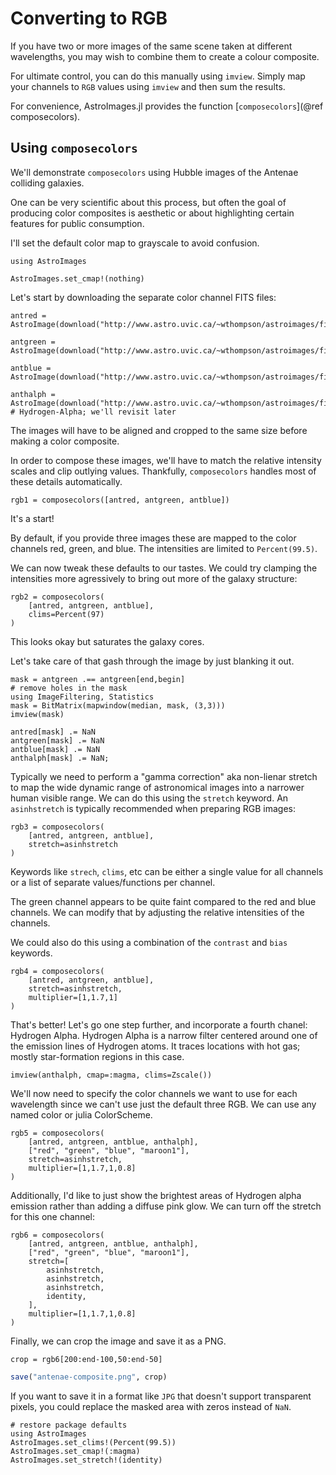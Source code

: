 # Converting to RGB
If you have two or more images of the same scene taken at different wavelengths, you may wish to combine them to create a colour composite.

For ultimate control, you can do this manually using `imview`. Simply map your channels to `RGB` values using `imview` and then sum the results.

For convenience, AstroImages.jl provides the function [`composecolors`](@ref composecolors).


## Using `composecolors`

We'll demonstrate `composecolors` using Hubble images of the Antenae colliding galaxies.

One can be very scientific about this process, but often the goal of producing color composites is aesthetic or about highlighting certain features for public consumption. 

I'll set the default color map to grayscale to avoid confusion.
```@example 1
using AstroImages

AstroImages.set_cmap!(nothing)
```

Let's start by downloading the separate color channel FITS files:
```@example 1
antred = AstroImage(download("http://www.astro.uvic.ca/~wthompson/astroimages/fits/antenae/red.fits"))
``` 
```@example 1
antgreen = AstroImage(download("http://www.astro.uvic.ca/~wthompson/astroimages/fits/antenae/green.fits"))
```
```@example 1
antblue = AstroImage(download("http://www.astro.uvic.ca/~wthompson/astroimages/fits/antenae/blue.fits"))
``` 

```@example 1
anthalph = AstroImage(download("http://www.astro.uvic.ca/~wthompson/astroimages/fits/antenae/hydrogen.fits")); # Hydrogen-Alpha; we'll revisit later
```

The images will have to be aligned and cropped to the same size before making a color composite.

In order to compose these images, we'll have to match the relative intensity scales and clip outlying values.
Thankfully, `composecolors` handles most of these details automatically.

```@example 1
rgb1 = composecolors([antred, antgreen, antblue])
```
It's a start!

By default, if you provide three images these are mapped to the color channels red, green, and blue.
The intensities are limited to `Percent(99.5)`.

We can now tweak these defaults to our tastes.
We could try clamping the intensities more agressively to bring out more of the galaxy structure:
```@example 1
rgb2 = composecolors(
    [antred, antgreen, antblue],
    clims=Percent(97)
)
```
This looks okay but saturates the galaxy cores.

Let's take care of that gash through the image by just blanking it out.
```@example 1
mask = antgreen .== antgreen[end,begin]
# remove holes in the mask
using ImageFiltering, Statistics
mask = BitMatrix(mapwindow(median, mask, (3,3)))
imview(mask)
```

```@example 1
antred[mask] .= NaN
antgreen[mask] .= NaN
antblue[mask] .= NaN
anthalph[mask] .= NaN;
```

Typically we need to perform a "gamma correction" aka non-lienar stretch to map the wide dynamic range of astronomical images into a narrower human visible range. We can do this using the `stretch` keyword. An `asinhstretch` is typically recommended when preparing RGB images:
```@example 1
rgb3 = composecolors(
    [antred, antgreen, antblue],
    stretch=asinhstretch
)
```

Keywords like `strech`, `clims`, etc can be either a single value for all channels or a list of separate values/functions per channel.

The green channel appears to be quite faint compared to the red and blue channels. We can modify that by adjusting the relative intensities of the channels. 

We could also do this using a combination of the `contrast` and `bias` keywords.

```@example 1
rgb4 = composecolors(
    [antred, antgreen, antblue],
    stretch=asinhstretch,
    multiplier=[1,1.7,1]
)
```

That's better! Let's go one step further, and incorporate a fourth chanel: Hydrogen Alpha. Hydrogen Alpha is a narrow filter centered around one of the emission lines of Hydrogen atoms. It traces locations with hot gas; mostly star-formation regions in this case.

```@example 1
imview(anthalph, cmap=:magma, clims=Zscale())
```

We'll now need to specify the color channels we want to use for each wavelength since we can't use just the default three RGB.
We can use any named color or julia ColorScheme.

```@example 1
rgb5 = composecolors(
    [antred, antgreen, antblue, anthalph],
    ["red", "green", "blue", "maroon1"],
    stretch=asinhstretch,
    multiplier=[1,1.7,1,0.8]
)
```

Additionally, I'd like to just show the brightest areas of Hydrogen alpha emission rather than adding a diffuse pink glow. We can turn off the stretch for this one channel:
```@example 1
rgb6 = composecolors(
    [antred, antgreen, antblue, anthalph],
    ["red", "green", "blue", "maroon1"],
    stretch=[
        asinhstretch,
        asinhstretch,
        asinhstretch,
        identity,
    ],
    multiplier=[1,1.7,1,0.8]
)
```


Finally, we can crop the image and save it as a PNG.
```@example 1
crop = rgb6[200:end-100,50:end-50]
```
```julia
save("antenae-composite.png", crop)
```

If you want to save it in a format like `JPG` that doesn't support transparent pixels, you could replace the masked area with zeros instead of `NaN`.


```@setup 1
# restore package defaults
using AstroImages
AstroImages.set_clims!(Percent(99.5))
AstroImages.set_cmap!(:magma)
AstroImages.set_stretch!(identity)
``` 
